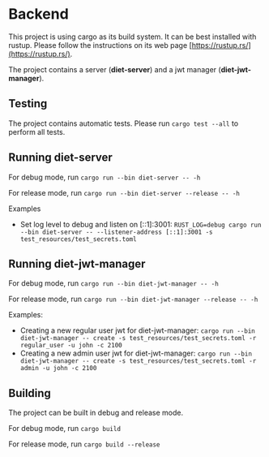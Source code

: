 # Backend

This project is using cargo as its build system. It can be best installed with rustup. Please follow the instructions on its web page [https://rustup.rs/](https://rustup.rs/).

The project contains a server (**diet-server**) and a jwt manager (**diet-jwt-manager**).

## Testing

The project contains automatic tests. Please run `cargo test --all` to perform all tests.

## Running **diet-server**

For debug mode, run `cargo run --bin diet-server -- -h`

For release mode, run `cargo run --bin diet-server --release -- -h`

Examples
* Set log level to debug and listen on [::1]:3001: `RUST_LOG=debug cargo run --bin diet-server -- --listener-address [::1]:3001 -s test_resources/test_secrets.toml`

## Running **diet-jwt-manager**

For debug mode, run `cargo run --bin diet-jwt-manager -- -h`

For release mode, run `cargo run --bin diet-jwt-manager --release -- -h`

Examples:
* Creating a new regular user jwt for diet-jwt-manager: `cargo run --bin diet-jwt-manager -- create -s test_resources/test_secrets.toml -r regular_user -u john -c 2100`
* Creating a new admin user jwt for diet-jwt-manager: `cargo run --bin diet-jwt-manager -- create -s test_resources/test_secrets.toml -r admin -u john -c 2100`

## Building

The project can be built in debug and release mode.

For debug mode, run `cargo build`

For release mode, run `cargo build --release`